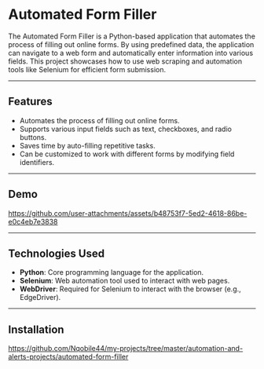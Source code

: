 # Automated Form Filler

The Automated Form Filler is a Python-based application that automates the process of filling out online forms. By using predefined data, the application can navigate to a web form and automatically enter information into various fields. This project showcases how to use web scraping and automation tools like Selenium for efficient form submission.

---

## Features

- Automates the process of filling out online forms.
- Supports various input fields such as text, checkboxes, and radio buttons.
- Saves time by auto-filling repetitive tasks.
- Can be customized to work with different forms by modifying field identifiers.

---

## Demo

https://github.com/user-attachments/assets/b48753f7-5ed2-4618-86be-e0c4eb7e3838

---

## Technologies Used

- **Python**: Core programming language for the application.
- **Selenium**: Web automation tool used to interact with web pages.
- **WebDriver**: Required for Selenium to interact with the browser (e.g., EdgeDriver).

---

## Installation
   https://github.com/Nqobile44/my-projects/tree/master/automation-and-alerts-projects/automated-form-filler
